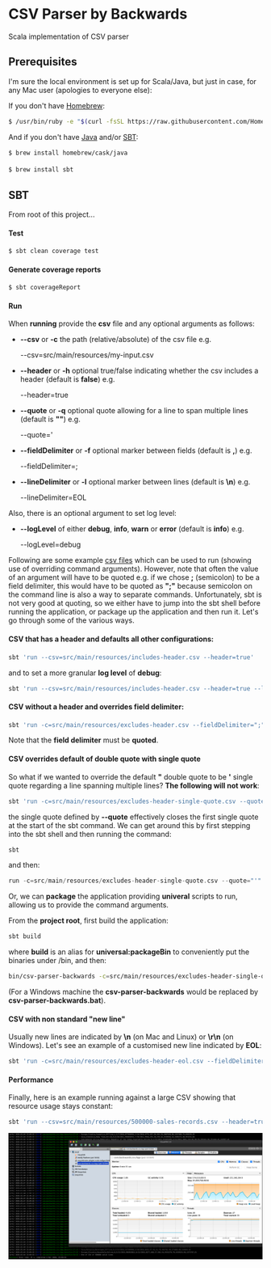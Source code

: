 # CSV Parser by Backwards

Scala implementation of CSV parser

## Prerequisites

I'm sure the local environment is set up for Scala/Java, but just in case, for any Mac user (apologies to everyone else):

If you don't have [Homebrew](https://brew.sh/):

```bash
$ /usr/bin/ruby -e "$(curl -fsSL https://raw.githubusercontent.com/Homebrew/install/master/install)"
```

And if you don't have [Java](https://www.java.com/) and/or [SBT](https://www.scala-sbt.org/):

```bash
$ brew install homebrew/cask/java

$ brew install sbt
```

## SBT

From root of this project...

#### Test

```bash
$ sbt clean coverage test
```

#### Generate coverage reports

```bash
$ sbt coverageReport
```

#### Run

When **running** provide the **csv** file and any optional arguments as follows:

- **--csv** or **-c** the path (relative/absolute) of the csv file e.g.

  --csv=src/main/resources/my-input.csv

- **--header** or **-h** optional true/false indicating whether the csv includes a header (default is **false**) e.g.

  --header=true
  
- **--quote** or **-q** optional quote allowing for a line to span multiple lines (default is **""**) e.g.

  --quote='

- **--fieldDelimiter** or **-f** optional marker between fields (default is **,**) e.g.

  --fieldDelimiter=;

- **--lineDelimiter** or **-l** optional marker between lines (default is **\n**) e.g.

  --lineDelimiter=EOL

Also, there is an optional argument to set log level:

- **--logLevel** of either **debug**, **info**, **warn** or **error** (default is **info**) e.g.

  --logLevel=debug

Following are some example [csv files](src/main/resources) which can be used to run (showing use of overriding command arguments). However, note that often the value of an argument will have to be quoted e.g. if we chose **;** (semicolon) to be a field delimiter, this would have to be quoted as **";"** because semicolon on the command line is also a way to separate commands. Unfortunately, sbt is not very good at quoting, so we either have to jump into the sbt shell before running the application, or package up the application and then run it. Let's go through some of the various ways.

#### CSV that has a header and defaults all other configurations:

```bash
sbt 'run --csv=src/main/resources/includes-header.csv --header=true'
```

and to set a more granular **log level** of **debug**:

```bash
sbt 'run --csv=src/main/resources/includes-header.csv --header=true --logLevel=debug'
```

#### CSV without a header and overrides field delimiter:

```bash
sbt 'run -c=src/main/resources/excludes-header.csv --fieldDelimiter=";"'
```

Note that the **field delimiter** must be **quoted**.

#### CSV overrides default of double quote with single quote

So what if we wanted to override the default **"** double quote to be **'** single quote regarding a line spanning multiple lines? **The following will not work**:

```bash
sbt 'run -c=src/main/resources/excludes-header-single-quote.csv --quote="'" --fieldDelimiter=";"' 
```

the single quote defined by **--quote** effectively closes the first single quote at the start of the sbt command. We can get around this by first stepping into the sbt shell and then running the command:

```bash
sbt
```

and then:

```scala
run -c=src/main/resources/excludes-header-single-quote.csv --quote="'" --fieldDelimiter=";"
```

Or, we can **package** the application providing **univeral** scripts to run, allowing us to provide the command arguments.

From the **project root**, first build the application:

```bash
sbt build
```

where **build** is an alias for **universal:packageBin** to conveniently put the binaries under <root>/bin, and then:

```bash
bin/csv-parser-backwards -c=src/main/resources/excludes-header-single-quote.csv --quote="'" --fieldDelimiter=";"
```

(For a Windows machine the **csv-parser-backwards** would be replaced by **csv-parser-backwards.bat**).

#### CSV with non standard "new line"

Usually new lines are indicated by **\n** (on Mac and Linux) or **\r\n** (on Windows). Let's see an example of a customised new line indicated by **EOL**:

```bash
sbt 'run -c=src/main/resources/excludes-header-eol.csv --fieldDelimiter=";" --lineDelimiter=EOL'
```

#### Performance

Finally, here is an example running against a large CSV showing that resource usage stays constant:

```bash
sbt 'run --csv=src/main/resources/500000-sales-records.csv --header=true'
```

![App resources](docs/images/app-resources.png)